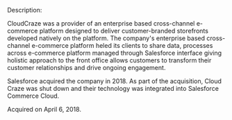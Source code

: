 Description:

CloudCraze was a provider of an enterprise based cross-channel e-commerce platform designed to deliver customer-branded storefronts developed natively on the platform. The company's enterprise based cross-channel e-commerce platform heled its clients to share data, processes across e-commerce platform managed through Salesforce interface giving holistic approach to the front office allows customers to transform their customer relationships and drive ongoing engagement.

Salesforce acquired the company in 2018. As part of the acquisition, Cloud Craze was shut down and their technology was integrated into Salesforce Commerce Cloud.

Acquired on April 6, 2018.